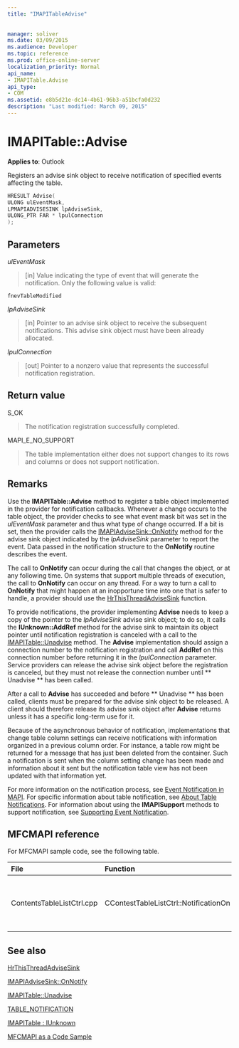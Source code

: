 ```yaml
---
title: "IMAPITableAdvise"
 
 
manager: soliver
ms.date: 03/09/2015
ms.audience: Developer
ms.topic: reference
ms.prod: office-online-server
localization_priority: Normal
api_name:
- IMAPITable.Advise
api_type:
- COM
ms.assetid: e8b5d21e-dc14-4b61-96b3-a51bcfa0d232
description: "Last modified: March 09, 2015"
---
```


# IMAPITable::Advise

  
  
**Applies to**: Outlook 
  
Registers an advise sink object to receive notification of specified events affecting the table.
  
```cpp
HRESULT Advise(
ULONG ulEventMask,
LPMAPIADVISESINK lpAdviseSink,
ULONG_PTR FAR * lpulConnection
);
```

## Parameters

 _ulEventMask_
  
> [in] Value indicating the type of event that will generate the notification. Only the following value is valid:
    
 `fnevTableModified`
  
 _lpAdviseSink_
  
> [in] Pointer to an advise sink object to receive the subsequent notifications. This advise sink object must have been already allocated.
    
 _lpulConnection_
  
> [out] Pointer to a nonzero value that represents the successful notification registration.
    
## Return value

S_OK 
  
> The notification registration successfully completed.
    
MAPI_E_NO_SUPPORT 
  
> The table implementation either does not support changes to its rows and columns or does not support notification.
    
## Remarks

Use the **IMAPITable::Advise** method to register a table object implemented in the provider for notification callbacks. Whenever a change occurs to the table object, the provider checks to see what event mask bit was set in the  _ulEventMask_ parameter and thus what type of change occurred. If a bit is set, then the provider calls the [IMAPIAdviseSink::OnNotify](imapiadvisesink-onnotify.md) method for the advise sink object indicated by the  _lpAdviseSink_ parameter to report the event. Data passed in the notification structure to the **OnNotify** routine describes the event. 
  
The call to **OnNotify** can occur during the call that changes the object, or at any following time. On systems that support multiple threads of execution, the call to **OnNotify** can occur on any thread. For a way to turn a call to **OnNotify** that might happen at an inopportune time into one that is safer to handle, a provider should use the [HrThisThreadAdviseSink](hrthisthreadadvisesink.md) function. 
  
To provide notifications, the provider implementing **Advise** needs to keep a copy of the pointer to the  _lpAdviseSink_ advise sink object; to do so, it calls the **IUnknown::AddRef** method for the advise sink to maintain its object pointer until notification registration is canceled with a call to the [IMAPITable::Unadvise](imapitable-unadvise.md) method. The **Advise** implementation should assign a connection number to the notification registration and call **AddRef** on this connection number before returning it in the  _lpulConnection_ parameter. Service providers can release the advise sink object before the registration is canceled, but they must not release the connection number until ** Unadvise ** has been called. 
  
After a call to **Advise** has succeeded and before ** Unadvise ** has been called, clients must be prepared for the advise sink object to be released. A client should therefore release its advise sink object after **Advise** returns unless it has a specific long-term use for it. 
  
Because of the asynchronous behavior of notification, implementations that change table column settings can receive notifications with information organized in a previous column order. For instance, a table row might be returned for a message that has just been deleted from the container. Such a notification is sent when the column setting change has been made and information about it sent but the notification table view has not been updated with that information yet.
  
For more information on the notification process, see [Event Notification in MAPI](event-notification-in-mapi.md). For specific information about table notification, see [About Table Notifications](about-table-notifications.md). For information about using the **IMAPISupport** methods to support notification, see [Supporting Event Notification](supporting-event-notification.md).
  
## MFCMAPI reference

For MFCMAPI sample code, see the following table.
  
|**File**|**Function**|**Comment**|
|:-----|:-----|:-----|
|ContentsTableListCtrl.cpp  <br/> |CContestTableListCtrl::NotificationOn  <br/> |MFCMAPI uses the **IMAPITable::Advise** method to register for notifications to allow the table view to stay current.  <br/> |
   
## See also



[HrThisThreadAdviseSink](hrthisthreadadvisesink.md)
  
[IMAPIAdviseSink::OnNotify](imapiadvisesink-onnotify.md)
  
[IMAPITable::Unadvise](imapitable-unadvise.md)
  
[TABLE_NOTIFICATION](table_notification.md)
  
[IMAPITable : IUnknown](imapitableiunknown.md)


[MFCMAPI as a Code Sample](mfcmapi-as-a-code-sample.md)

